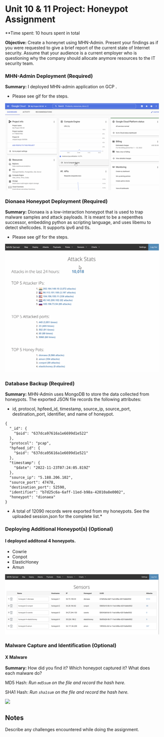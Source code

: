 # Unit 10 & 11 Project: Honeypot Assignment

**Time spent: 10 hours spent in total

**Objective:** Create a honeynet using MHN-Admin. Present your findings as if you were requested to give a brief report of the current state of Internet security. Assume that your audience is a current employer who is questioning why the company should allocate anymore resources to the IT security team.

### MHN-Admin Deployment (Required)

**Summary:** I deployed MHN-admin application on GCP .
- Please see gif for the steps. 

<img src="mhn-admin.gif">

### Dionaea Honeypot Deployment (Required)

**Summary:** Dionaea is a low-interaction honeypot that is used to trap malware samples and attack payloads. It is meant to be a nepenthes successor, embedding python as scripting language, and uses libemu to detect shellcodes. It supports ipv6 and tls.

- Please see gif for the steps. 

<img src="dionaea-honeypot.gif">

### Database Backup (Required) 

**Summary:** MHN-Admin uses MongoDB to store the data collected from honeypots. The exported JSON file records the following attributes: 
  - id, protocol, hpfeed_id, timestamp, source_ip, source_port, destination_port, identifier, and name of honeypot.
```
{
  "_id": {
    "$oid": "637dca97616a1e6699d1e522"
  },
  "protocol": "pcap",
  "hpfeed_id": {
    "$oid": "637dca95616a1e6699d1e521"
  },
  "timestamp": {
    "$date": "2022-11-23T07:24:05.819Z"
  },
  "source_ip": "5.188.206.102",
  "source_port": 47478,
  "destination_port": 52590,
  "identifier": "b7d25c6a-6aff-11ed-b98a-42010a8e0002",
  "honeypot": "dionaea"
}
```
* A total of 12090 records were exported from my honeypots. See the uploaded session.json for the complete list.*
### Deploying Additional Honeypot(s) (Optional)

#### I deployed additonal 4 honeypots. 

- Cowrie
- Conpot
- ElasticHoney
- Amun

<img src="honeypots.png">

### Malware Capture and Identification (Optional)

#### X Malware

**Summary:** How did you find it? Which honeypot captured it? What does each malware do?

MD5 Hash: *Run `md5sum` on the file and record the hash here.*

SHA1 Hash: *Run `sha1sum` on the file and record the hash here.*

<img src="x-malware.gif">

## Notes

Describe any challenges encountered while doing the assignment.
